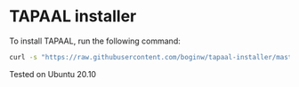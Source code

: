 # TAPAAL installer

To install TAPAAL, run the following command:

```bash
curl -s "https://raw.githubusercontent.com/boginw/tapaal-installer/master/install.sh" | sudo bash
```

Tested on Ubuntu 20.10
